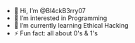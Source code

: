 - 👋 Hi, I’m @Bl4ckB3rry07
- 👀 I’m interested in Programming 
- 🌱 I’m currently learning Ethical Hacking
- ⚡ Fun fact: all about 0's & 1's

<!---
Bl4ckB3rry07/Bl4ckB3rry07 is a ✨ special ✨ repository because its `README.md` (this file) appears on your GitHub profile.
You can click the Preview link to take a look at your changes.
--->
